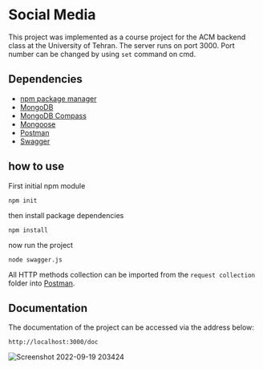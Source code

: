 ﻿# Social Media

This project was implemented as a course project for the ACM backend class at the University of Tehran.
The server runs on port 3000. Port number can be changed by using `set` command on cmd.
## Dependencies
* [npm package manager](https://github.com/npm/cli)
* [MongoDB](https://www.mongodb.com/)
* [MongoDB Compass](https://github.com/mongodb-js/compass)
* [Mongoose](https://github.com/Automattic/mongoose)
* [Postman](https://www.postman.com/)
* [Swagger](https://github.com/swagger-api/swagger-ui)

## how to use
First initial npm module
```
npm init
```
then install package dependencies
```
npm install
```
now run the project
```
node swagger.js
```

All HTTP methods collection can be imported from the `request collection` folder into [Postman](https://www.postman.com/).<br />

## Documentation
The documentation of the project can be accessed via the address below:
```
http://localhost:3000/doc
```

![Screenshot 2022-09-19 203424](https://user-images.githubusercontent.com/88896798/191062261-a165ad4d-b885-473e-9ae2-8013d968d62f.png)



